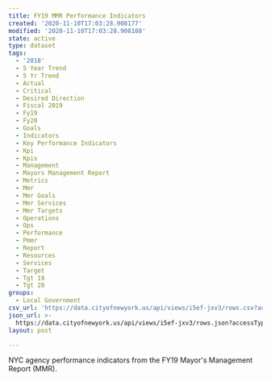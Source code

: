 ```yaml
---
title: FY19 MMR Performance Indicators
created: '2020-11-10T17:03:28.908177'
modified: '2020-11-10T17:03:28.908188'
state: active
type: dataset
tags:
  - '2018'
  - 5 Year Trend
  - 5 Yr Trend
  - Actual
  - Critical
  - Desired Direction
  - Fiscal 2019
  - Fy19
  - Fy20
  - Goals
  - Indicators
  - Key Performance Indicators
  - Kpi
  - Kpis
  - Management
  - Mayors Management Report
  - Metrics
  - Mmr
  - Mmr Goals
  - Mmr Services
  - Mmr Targets
  - Operations
  - Ops
  - Performance
  - Pmmr
  - Report
  - Resources
  - Services
  - Target
  - Tgt 19
  - Tgt 20
groups:
  - Local Government
csv_url: 'https://data.cityofnewyork.us/api/views/i5ef-jxv3/rows.csv?accessType=DOWNLOAD'
json_url: >-
  https://data.cityofnewyork.us/api/views/i5ef-jxv3/rows.json?accessType=DOWNLOAD
layout: post

---
```

NYC agency performance indicators from the FY19 Mayor's Management Report (MMR).
